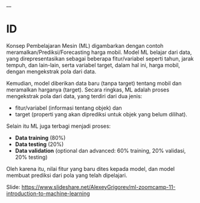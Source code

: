 __

# ID

Konsep Pembelajaran Mesin (ML) digambarkan dengan contoh meramalkan/Prediksi/Forecasting harga mobil. Model ML belajar dari data, yang direpresentasikan sebagai beberapa fitur/variabel seperti tahun, jarak tempuh, dan lain-lain, serta variabel target, dalam hal ini, harga mobil, dengan mengekstrak pola dari data.

Kemudian, model diberikan data baru (tanpa target) tentang mobil dan meramalkan harganya (target).
Secara ringkas, ML adalah proses mengekstrak pola dari data, yang terdiri dari dua jenis:
* fitur/variabel (informasi tentang objek) dan
* target (properti yang akan diprediksi untuk objek yang belum dilihat).

Selain itu ML juga terbagi menjadi proses:
* **Data training** (80%)
* **Data testing** (20%)
* **Data validation** (optional dan advanced: 60% training, 20% validasi, 20% testing)

Oleh karena itu, nilai fitur yang baru dites kepada model, dan model membuat prediksi dari pola yang telah dipelajari.

Slide: https://www.slideshare.net/AlexeyGrigorev/ml-zoomcamp-11-introduction-to-machine-learning
